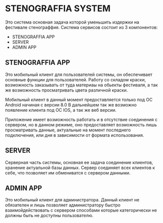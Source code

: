 # STENOGRAFFIA SYSTEM
Это система основная задача которой уменьшить издержки на фестивале стенограффия.
Система сервисов состоит из 3 компонентов:
* STENOGRAFFIA APP 
* SERVER
* ADMIN APP

## STENOGRAFFIA APP
Это мобильный клиент для пользователей системы, он обеспечивает основные функции для пользователей.
Работу со складом краски, возможность заказывать от туда материаы на обьекты фестиваля, а так же возможность просматривать цвета различной краски.

Мобильный клиент в данный момент предоставляется только под ОС Android начиная с версии 8.0
В дальнейшем так же возможно появление клиента под ОС IOS, а так же веб версии.

Приложение имеет возможность работать и в отсутствие соединения с сервером, но в данном режиме, оно предоставляет возможность лишь просматривать данные, актуальные на момент последнего подключения, или дня в зависимости от формата использования.

## SERVER
Серверная часть системы, основная ее задача соединение клиентов, хранение актуальной базы данных.
Сервер соединяет всех клиентов к себе, что позволяет им обмениватся с сервером данными.

## ADMIN APP
Это мобильный клиент для администратора. 
Данный клиент не обязателен и лишь позволяет администратору быстро взаимойдействовать с сервером способами которые категорически не должны быть не доступны пользователю.
